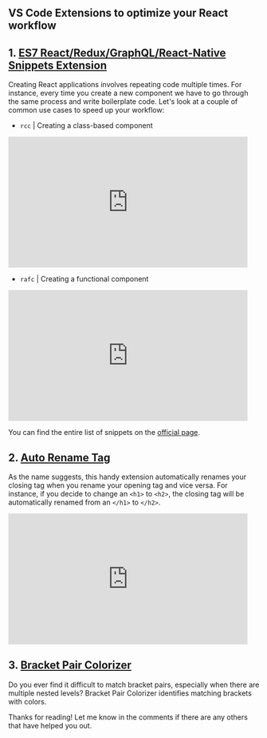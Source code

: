 ## VS Code Extensions to optimize your React workflow

## 1. [ES7 React/Redux/GraphQL/React-Native Snippets Extension](https://marketplace.visualstudio.com/items?itemName=dsznajder.es7-react-js-snippets)

Creating React applications involves repeating code multiple times. For instance, every time you create a new component we have to go through the same process and write boilerplate code. Let's look at a couple of common use cases to speed up your workflow:

- `rcc` | Creating a class-based component

<iframe src="https://giphy.com/embed/iPazNi9cfnCgkZbSTN" width="480" height="262" frameBorder="0" class="giphy-embed" allowFullScreen></iframe>


-  `rafc` | Creating a functional component

<iframe src="https://giphy.com/embed/56nFZlrEiMaReBAvn5" width="480" height="262" frameBorder="0" class="giphy-embed" allowFullScreen></iframe>

You can find the entire list of snippets on the  [official page](https://marketplace.visualstudio.com/items?itemName=dsznajder.es7-react-js-snippets).


## 2. [Auto Rename Tag](https://marketplace.visualstudio.com/items?itemName=formulahendry.auto-rename-tag) 

As the name suggests, this handy extension automatically renames your closing tag when you rename your opening tag and vice versa. For instance, if you decide to change an `<h1>` to `<h2>`, the closing tag will be automatically renamed from an `</h1>` to `</h2>`.

<iframe src="https://giphy.com/embed/gzIi2b4U7ss0lMIm3W" width="480" height="262" frameBorder="0" class="giphy-embed" allowFullScreen></iframe>


## 3. [Bracket Pair Colorizer](https://marketplace.visualstudio.com/items?itemName=CoenraadS.bracket-pair-colorizer) 

Do you ever find it difficult to match bracket pairs, especially when there are multiple nested levels? Bracket Pair Colorizer identifies matching brackets with colors.

<amp-iframe src="https://giphy.com/embed/wHW07aJdL9IW19denF" width="480" height="262" frameBorder="0" class="giphy-embed" allowFullScreen></amp-iframe>

Thanks for reading! Let me know in the comments if there are any others that have helped you out.